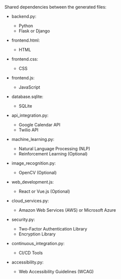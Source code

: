 Shared dependencies between the generated files:

- backend.py:
  - Python
  - Flask or Django

- frontend.html:
  - HTML

- frontend.css:
  - CSS

- frontend.js:
  - JavaScript

- database.sqlite:
  - SQLite

- api_integration.py:
  - Google Calendar API
  - Twilio API

- machine_learning.py:
  - Natural Language Processing (NLP)
  - Reinforcement Learning (Optional)

- image_recognition.py:
  - OpenCV (Optional)

- web_development.js:
  - React or Vue.js (Optional)

- cloud_services.py:
  - Amazon Web Services (AWS) or Microsoft Azure

- security.py:
  - Two-Factor Authentication Library
  - Encryption Library

- continuous_integration.py:
  - CI/CD Tools

- accessibility.py:
  - Web Accessibility Guidelines (WCAG)